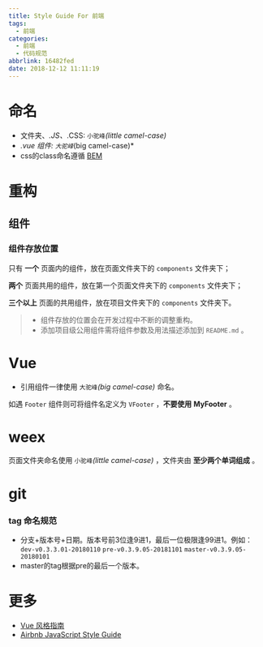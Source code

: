 ```yaml
---
title: Style Guide For 前端
tags:
  - 前端
categories:
  - 前端
  - 代码规范
abbrlink: 16482fed
date: 2018-12-12 11:11:19
---
```


#  命名

- 文件夹、*.JS、*.CSS: `小驼峰`*(little camel-case)*
- *.vue 组件: `大驼峰`*(big camel-case)*
- css的class命名遵循 [BEM](http://www.w3cplus.com/css/bem-definitions.html)

# 重构

## 组件

### 组件存放位置

只有 **一个** 页面内的组件，放在页面文件夹下的 `components` 文件夹下；

**两个** 页面共用的组件，放在第一个页面文件夹下的 `components` 文件夹下；

**三个以上** 页面的共用组件，放在项目文件夹下的 `components` 文件夹下。

> - 组件存放的位置会在开发过程中不断的调整重构。
> - 添加项目级公用组件需将组件参数及用法描述添加到 `README.md` 。

<!--more-->

# Vue

- 引用组件一律使用 `大驼峰`*(big camel-case)* 命名。

如遇 `Footer` 组件则可将组件名定义为 `VFooter` ，**不要使用** **MyFooter** 。


# weex

页面文件夹命名使用 `小驼峰`*(little camel-case)* ，文件夹由 **至少两个单词组成** 。

# git 

### tag 命名规范

- 分支+版本号+日期。版本号前3位逢9进1，最后一位极限逢99进1。例如：`dev-v0.3.3.01-20180110` `pre-v0.3.9.05-20181101`  `master-v0.3.9.05-20180101` 
- master的tag根据pre的最后一个版本。

# 更多

- [Vue 风格指南](https://cn.vuejs.org/v2/style-guide/)
- [Airbnb JavaScript Style Guide](https://github.com/airbnb/javascript)